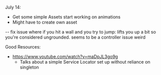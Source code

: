 July 14:

- Get some simple Assets start working on animations
- Might have to create own asset

--  fix issue where if you hit a wall and you try to jump:
    lifts you up a bit so you're considered ungrounded.
    seems to be a controller issue weird

Good Resources:

- https://www.youtube.com/watch?v=maDpJL3go9g
    - Talks about a simple Service Locator set up without reliance on singleton